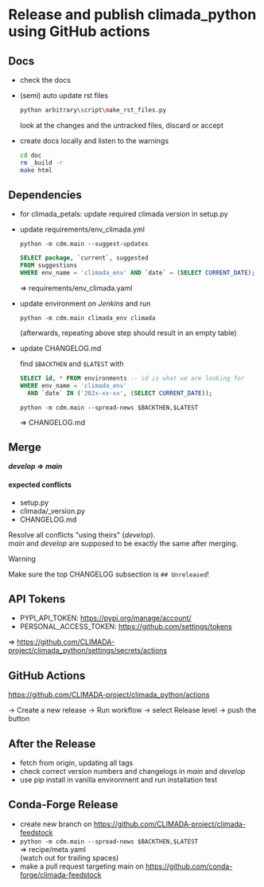 # Release and publish climada_python using GitHub actions

## Docs

- check the docs

- (semi) auto update rst files

  ```bash
  python arbitrary\script\make_rst_files.py
  ```

  look at the changes and the untracked files, discard or accept

- create docs locally and listen to the warnings

  ```bash
  cd doc
  rm _build -r
  make html
  ```

## Dependencies

- for climada_petals: update required climada version in setup.py

- update requirements/env_climada.yml

  `python -m cdm.main --suggest-updates`

  ```sql
  SELECT package, `current`, suggested
  FROM suggestions
  WHERE env_name = 'climada_env' AND `date` = (SELECT CURRENT_DATE);
  ```

  &rArr; requirements/env_climada.yaml

- update environment _on Jenkins_ and run
  
  `python -m cdm.main climada_env climada`

  (afterwards, repeating above step should result in an empty table)

- update CHANGELOG.md

  find `$BACKTHEN` and `$LATEST` with

  ```sql
  SELECT id, * FROM environments -- id is what we are looking for
  WHERE env_name = 'climada_env'
    AND `date` IN ('202x-xx-xx', (SELECT CURRENT_DATE));
  ```

  `python -m cdm.main --spread-news $BACKTHEN,$LATEST`
  
  &rArr; CHANGELOG.md

## Merge

**_develop_ &rArr; _main_**

#### expected conflicts

- setup.py
- climada/_version.py
- CHANGELOG.md

Resolve all conflicts "using theirs" (_develop_).\
_main_ and _develop_ are supposed to be exactly the same after merging.

> [!WARNING]
> Make sure the top CHANGELOG subsection is `## Unreleased`!

## API Tokens

- PYPI_API_TOKEN: https://pypi.org/manage/account/
- PERSONAL_ACCESS_TOKEN: https://github.com/settings/tokens

&rArr; https://github.com/CLIMADA-project/climada_python/settings/secrets/actions

## GitHub Actions

https://github.com/CLIMADA-project/climada_python/actions

&rarr; Create a new release &rarr; Run workflow &rarr; select Release level &rarr; push the button

## After the Release

- fetch from origin, updating all tags
- check correct version numbers and changelogs in _main_ and _develop_
- use pip install in vanilla environment and run installation test

## Conda-Forge Release

- create new branch on https://github.com/CLIMADA-project/climada-feedstock
- `python -m cdm.main --spread-news $BACKTHEN,$LATEST` \
  &rArr; recipe/meta.yaml \
  (watch out for trailing spaces)
- make a pull request targeting main on https://github.com/conda-forge/climada-feedstock
